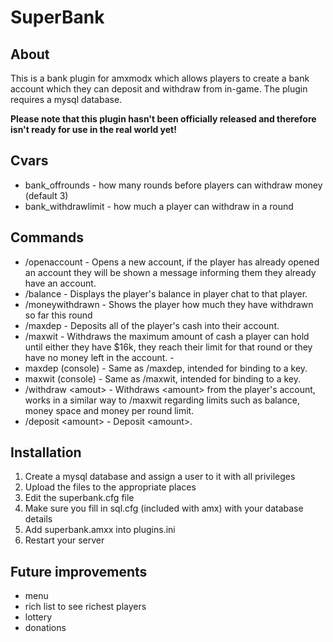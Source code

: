 # SuperBank #

## About

This is a bank plugin for amxmodx which allows players to create a bank account 
which they can deposit and withdraw from in-game. The plugin requires a mysql 
database.

**Please note that this plugin hasn't been officially released and therefore isn't
ready for use in the real world yet!**

## Cvars

* bank_offrounds - how many rounds before players can withdraw money (default 3)
* bank_withdrawlimit - how much a player can withdraw in a round

## Commands

* /openaccount - Opens a new account, if the player has already opened an account they will be shown a message informing them they already have an account.
* /balance - Displays the player's balance in player chat to that player.
* /moneywithdrawn - Shows the player how much they have withdrawn so far this round
* /maxdep - Deposits all of the player's cash into their account.
* /maxwit - Withdraws the maximum amount of cash a player can hold until either they have $16k, they reach their limit for that round or they have no money left in the account. - 
* maxdep (console) - Same as /maxdep, intended for binding to a key.
* maxwit (console) - Same as /maxwit, intended for binding to a key.
* /withdraw &lt;amout&gt; - Withdraws &lt;amount&gt; from the player's account, works in a similar way to /maxwit regarding limits such as balance, money space and money per round limit.
* /deposit &lt;amount&gt; - Deposit &lt;amount&gt;.

## Installation

1. Create a mysql database and assign a user to it with all privileges
2. Upload the files to the appropriate places
3. Edit the superbank.cfg file
4. Make sure you fill in sql.cfg (included with amx) with your database details
5. Add superbank.amxx into plugins.ini
6. Restart your server

## Future improvements

* menu
* rich list to see richest players
* lottery
* donations